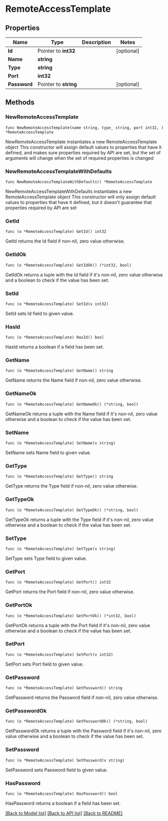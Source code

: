 # RemoteAccessTemplate

## Properties

Name | Type | Description | Notes
------------ | ------------- | ------------- | -------------
**Id** | Pointer to **int32** |  | [optional] 
**Name** | **string** |  | 
**Type** | **string** |  | 
**Port** | **int32** |  | 
**Password** | Pointer to **string** |  | [optional] 

## Methods

### NewRemoteAccessTemplate

`func NewRemoteAccessTemplate(name string, type_ string, port int32, ) *RemoteAccessTemplate`

NewRemoteAccessTemplate instantiates a new RemoteAccessTemplate object
This constructor will assign default values to properties that have it defined,
and makes sure properties required by API are set, but the set of arguments
will change when the set of required properties is changed

### NewRemoteAccessTemplateWithDefaults

`func NewRemoteAccessTemplateWithDefaults() *RemoteAccessTemplate`

NewRemoteAccessTemplateWithDefaults instantiates a new RemoteAccessTemplate object
This constructor will only assign default values to properties that have it defined,
but it doesn't guarantee that properties required by API are set

### GetId

`func (o *RemoteAccessTemplate) GetId() int32`

GetId returns the Id field if non-nil, zero value otherwise.

### GetIdOk

`func (o *RemoteAccessTemplate) GetIdOk() (*int32, bool)`

GetIdOk returns a tuple with the Id field if it's non-nil, zero value otherwise
and a boolean to check if the value has been set.

### SetId

`func (o *RemoteAccessTemplate) SetId(v int32)`

SetId sets Id field to given value.

### HasId

`func (o *RemoteAccessTemplate) HasId() bool`

HasId returns a boolean if a field has been set.

### GetName

`func (o *RemoteAccessTemplate) GetName() string`

GetName returns the Name field if non-nil, zero value otherwise.

### GetNameOk

`func (o *RemoteAccessTemplate) GetNameOk() (*string, bool)`

GetNameOk returns a tuple with the Name field if it's non-nil, zero value otherwise
and a boolean to check if the value has been set.

### SetName

`func (o *RemoteAccessTemplate) SetName(v string)`

SetName sets Name field to given value.


### GetType

`func (o *RemoteAccessTemplate) GetType() string`

GetType returns the Type field if non-nil, zero value otherwise.

### GetTypeOk

`func (o *RemoteAccessTemplate) GetTypeOk() (*string, bool)`

GetTypeOk returns a tuple with the Type field if it's non-nil, zero value otherwise
and a boolean to check if the value has been set.

### SetType

`func (o *RemoteAccessTemplate) SetType(v string)`

SetType sets Type field to given value.


### GetPort

`func (o *RemoteAccessTemplate) GetPort() int32`

GetPort returns the Port field if non-nil, zero value otherwise.

### GetPortOk

`func (o *RemoteAccessTemplate) GetPortOk() (*int32, bool)`

GetPortOk returns a tuple with the Port field if it's non-nil, zero value otherwise
and a boolean to check if the value has been set.

### SetPort

`func (o *RemoteAccessTemplate) SetPort(v int32)`

SetPort sets Port field to given value.


### GetPassword

`func (o *RemoteAccessTemplate) GetPassword() string`

GetPassword returns the Password field if non-nil, zero value otherwise.

### GetPasswordOk

`func (o *RemoteAccessTemplate) GetPasswordOk() (*string, bool)`

GetPasswordOk returns a tuple with the Password field if it's non-nil, zero value otherwise
and a boolean to check if the value has been set.

### SetPassword

`func (o *RemoteAccessTemplate) SetPassword(v string)`

SetPassword sets Password field to given value.

### HasPassword

`func (o *RemoteAccessTemplate) HasPassword() bool`

HasPassword returns a boolean if a field has been set.


[[Back to Model list]](../README.md#documentation-for-models) [[Back to API list]](../README.md#documentation-for-api-endpoints) [[Back to README]](../README.md)


